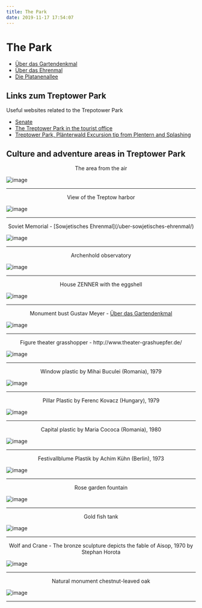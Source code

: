 ```yaml
---
title: The Park
date: 2019-11-17 17:54:07
---
```


# The Park

- [Über das Gartendenkmal ](/uber-das-gartendenkmal/)
- [Über das Ehrenmal](/uber-sowjetisches-ehrenmal/)
- [Die Platanenallee](/uber-die-platanenallee/)

## Links zum Treptower Park

Useful websites related to the Trepotower Park

- [Senate](http://www.stadtentwicklung.berlin.de/umwelt/stadtgruen/gruenanlagen/de/gruenanlagen_plaetze/koepenick/treptower_park/index.shtml)
- [The Treptower Park in the tourist office](http://www.berlin-tourismus-online.de/treptower-park.html)
- [Treptower Park, Plänterwald Excursion tip from Plentern and Splashing](http://www.stadtentwicklung.berlin.de/forsten/ausflugstipps/de/2007/april.shtml)

## Culture and adventure areas in Treptower Park

<center>The area from the air</center>

![image](/downloads/Luftbild-T-P.jpg)

----

<center>View of the Treptow harbor</center>

![image](/downloads/K-Hafen-m-Bruecke.jpg)

----

<center>Soviet Memorial - [Sowjetisches Ehrenmal](/uber-sowjetisches-ehrenmal/)</center>

![image](/downloads/Ehrenmal.jpg)

----

<center>Archenhold observatory</center>

![image](/downloads/Foto-Sternwarte.jpg)

----

<center>House ZENNER with the eggshell</center>

![image](/downloads/Foto-Zenner.jpg)

----

<center>Monument bust Gustav Meyer - <a href="/uber-das-gartendenkmal/">Über das Gartendenkmal</a></center>

![image](/downloads/Foto-MeyermitWeg.jpg)

----

<center>Figure theater grasshopper - http://www.theater-grashuepfer.de/</center>

![image](/downloads/Eing-kl-Sommer.jpg)

----

<center>Window plastic by Mihai Buculei (Romania), 1979</center>

![image](/downloads/K-P-Brunnen.jpg)

----

<center>Pillar Plastic by Ferenc Kovacz (Hungary), 1979</center>

![image](/downloads/K-P-sch-Frau.jpg)

----

<center>Capital plastic by Maria Cococa (Romania), 1980</center>

![image](/downloads/P-di-Frau.jpg)

----

<center>Festivallblume Plastik by Achim Kühn (Berlin), 1973</center>

![image](/downloads/K-P-Weltfsp.jpg)

----

<center>Rose garden fountain</center>

![image](/downloads/K-Ro-Ga-m-Springbr.jpg)

----

<center>Gold fish tank</center>

![image](/downloads/K-Ro-Goldf.jpg)

----

<center> Wolf and Crane - The bronze sculpture depicts the fable of Aisop, 1970 by Stephan Horota</center>

![image](/downloads/K-P-Wo-Kranich.jpg)

----

<center>Natural monument chestnut-leaved oak</center>

![image](/downloads/K-Kast-bl-Eiche.jpg)

----
